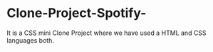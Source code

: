 # Clone-Project-Spotify-
It is a CSS mini Clone  Project where we have used a HTML and CSS languages both.
